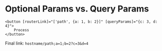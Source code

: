 # Optional Params vs. Query Params

```
<button [routerLink]="['path', {a: 1, b: 2}]" [queryParams]="{c: 3, d: 4}">
	Process
</button>
```

Final link: `hostname/path;a=1;b=2?c=3&d=4`